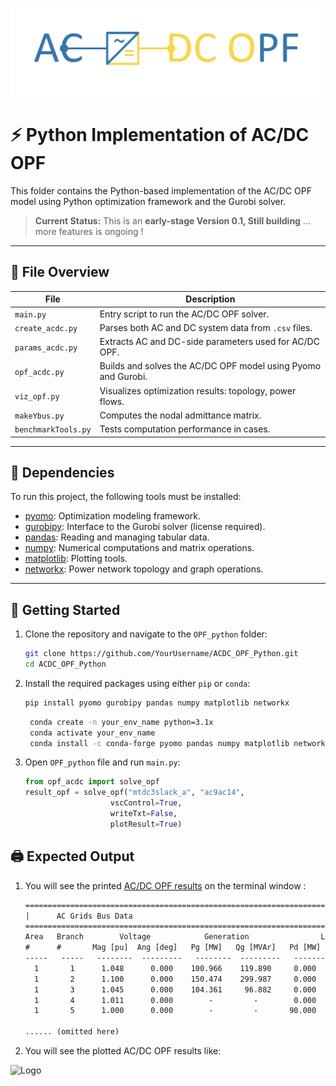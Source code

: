 <p align="left">
  <img src="assets\OPF_python.png" alt="Logo" width="500">
</p>   

# ⚡ Python Implementation of AC/DC OPF

This folder contains the Python-based implementation of the AC/DC OPF model using Python optimization framework and the Gurobi solver.

> **Current Status:** This is an **early-stage Version 0.1, Still building** ... more features is ongoing !

---

## 📁 File Overview

| File | Description |
|------|-------------|
| `main.py` | Entry script to run the AC/DC OPF solver. |
| `create_acdc.py` | Parses both AC and DC system data from `.csv` files. |
| `params_acdc.py` | Extracts AC and DC-side parameters used for AC/DC OPF. |
| `opf_acdc.py` | Builds and solves the AC/DC OPF model using Pyomo and Gurobi. |
| `viz_opf.py` | Visualizes optimization results: topology, power flows.  |
| `makeYbus.py` | Computes the nodal admittance matrix. |
| `benchmarkTools.py` | Tests computation performance in cases. |

---

## 🔧 Dependencies

To run this project, the following tools must be installed:

- [pyomo](https://www.pyomo.org/): Optimization modeling framework.
- [gurobipy](https://pypi.org/project/gurobipy/): Interface to the Gurobi solver (license required).
- [pandas](https://pandas.pydata.org/): Reading and managing tabular data.
- [numpy](https://numpy.org/): Numerical computations and matrix operations.
- [matplotlib](https://matplotlib.org/): Plotting tools.
- [networkx](https://networkx.org/): Power network topology and graph operations. 

---

## 🚀 Getting Started

1. Clone the repository and navigate to the `OPF_python` folder:

    ```bash
    git clone https://github.com/YourUsername/ACDC_OPF_Python.git
    cd ACDC_OPF_Python
    ```

2. Install the required packages using either `pip` or `conda`:

    ```bash
    pip install pyomo gurobipy pandas numpy matplotlib networkx
    ```
   ```bash
    conda create -n your_env_name python=3.1x
    conda activate your_env_name
    conda install -c conda-forge pyomo pandas numpy matplotlib networkx
    ```
   
3. Open `OPF_python` file and run `main.py`:
   
    ```python
   from opf_acdc import solve_opf
   result_opf = solve_opf("mtdc3slack_a", "ac9ac14", 
                       vscControl=True,
                       writeTxt=False,
                       plotResult=True)
    ```

## 🖨️  Expected Output

1. You will see the printed [AC/DC OPF results](assets/opf_result.txt) on the terminal window :

     ```txt
    =================================================================================
    |      AC Grids Bus Data                                                        |
    =================================================================================
     Area   Branch        Voltage            Generation                Load        
     #      #       Mag [pu]  Ang [deg]   Pg [MW]   Qg [MVAr]   Pd [MW]   Qd [MVAr]
    -----   -----   --------  ---------   --------  ---------   -------   ---------
       1       1      1.048      0.000    100.966    119.890     0.000       0.000
       1       2      1.100      0.000    150.474    299.987     0.000       0.000
       1       3      1.045      0.000    104.361     96.882     0.000       0.000
       1       4      1.011      0.000        -         -        0.000       0.000
       1       5      1.000      0.000        -         -       90.000      30.000
    
    ...... (omitted here)

2. You will see the plotted AC/DC OPF results like:

  <p align="left">
  <img src="assets\viz_Python.png" alt="Logo" width="480">
  </p>  

